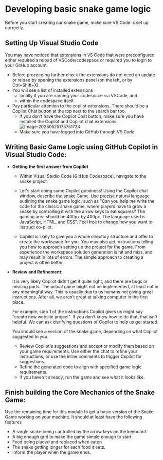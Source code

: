 # Developing basic snake game logic

Before you start creating our snake game, make sure VS Code is set up correctly. 

## Setting Up Visual Studio Code

You may have noticed that extensions in VS Code that were preconfigured either required a reload of VSCode/codespace or required you to login to your GitHub account. 

  - Before proceeding further check the extensions do not need an update or reload by opening the extensions panel (on the left, or by Ctrl+Shift+X).
  - You will see a list of installed extensions
    - locally if you are running your codespace via VSCode, and
    - within the codespace itself.
  - Pay particular attention to the copilot extensions. There should be a Copilot Chat button at the top next to the search bar too.
    - If you don't have the Copilot Chat button, make sure you have installed the Copilot and Copilot chat extensions.
      ![image-20250525175751724](C:\Users\Lenovo\AppData\Roaming\Typora\typora-user-images\image-20250525175751724.png)
    - Make sure you have logged into GitHub through VS Code.


## Writing Basic Game Logic using GitHub Copilot in Visual Studio Code:

- **Getting the first answer from Copilot**
  
  - Within Visual Studio Code (GitHub Codespace), navigate to the snake project.
  
  - Let's start doing some Copilot goodness! Using the Copilot chat window, describe the snake Game. Use precise natural language outlining the snake game logic, such as "Can you help me write the code for the classic snake game, where players have to grow a snake by controlling it with the arrow keys to eat squares? The gaming area should be 400px by 400px. The language used is JavaScript, HTML, and CSS". 
    Feel free to change how you want to instruct co-pilot. 
    
  - Copilot is likely to give you a whole directory structure and offer to create the workspace for you. You may also get instructions telling you how to approach setting up the project for the game. From experience the workspace solution generation is hit and miss, and may result in lots of errors. The simple approach to creating a project is often better.
  
- **Review and Refinement:**

  It is very likely Copilot didn't get it quite right, and there are bugs or missing parts. The actual game might not be implemented, at least not in any meaningful way. This is usually due to us humans not giving great instructions. After all, we aren't great at talking computer in the first place. 

  For example, step 1 of the instructions Copilot gives us might say "create new website project". If you don't know how to do that, that isn't helpful. We can ask clarifying questions of Copilot to help us get started.
  
  You should see a version of the snake game, depending on what Copilot suggested to you. 
  
  - Review Copilot's suggestions and accept or modify them based on your game requirements. Use either the chat to refine your instructions, or use the inline comments to trigger Copilot for suggestions. 
  - Refine the generated code to align with specified game logic requirements.
  - If you haven't already, run the game and see what it looks like. 
  

## Finish building the Core Mechanics of the Snake Game:

Use the remaining time for this module to get a basic version of the Snake Game working on your machine. It should at least have the following features

- A single snake being controlled by the arrow keys on the keyboard. 
- A big enough grid to make the game simple enough to start.
- Food being placed and replaced when eaten
- The snake getting longer for each food it eats.
- Inform the player when the game ends.